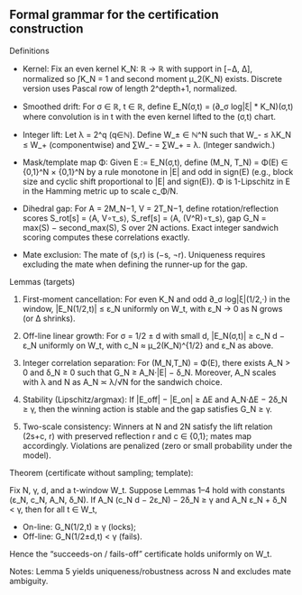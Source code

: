 ## Formal grammar for the certification construction

Definitions

- Kernel: Fix an even kernel K_N: ℝ → ℝ with support in [−Δ, Δ], normalized so ∫K_N = 1 and second moment μ_2(K_N) exists. Discrete version uses Pascal row of length 2^depth+1, normalized.

- Smoothed drift: For σ ∈ ℝ, t ∈ ℝ, define E_N(σ,t) = (∂_σ log|ξ| * K_N)(σ,t) where convolution is in t with the even kernel lifted to the (σ,t) chart.

- Integer lift: Let λ = 2^q (q∈ℕ). Define W_± ∈ ℕ^N such that W_- ≤ λK_N ≤ W_+ (componentwise) and ∑W_- = ∑W_+ = λ. (Integer sandwich.)

- Mask/template map Φ: Given E := E_N(σ,t), define (M_N, T_N) = Φ(E) ∈ {0,1}^N × {0,1}^N by a rule monotone in |E| and odd in sign(E) (e.g., block size and cyclic shift proportional to |E| and sign(E)). Φ is 1-Lipschitz in E in the Hamming metric up to scale c_Φ/N.

- Dihedral gap: For A = 2M_N−1, V = 2T_N−1, define rotation/reflection scores S_rot[s] = ⟨A, V∘τ_s⟩, S_ref[s] = ⟨A, (V^R)∘τ_s⟩, gap G_N = max(S) − second_max(S), S over 2N actions. Exact integer sandwich scoring computes these correlations exactly.

- Mate exclusion: The mate of (s,r) is (−s, ¬r). Uniqueness requires excluding the mate when defining the runner-up for the gap.

Lemmas (targets)

1) First-moment cancellation: For even K_N and odd ∂_σ log|ξ|(1/2,·) in the window, |E_N(1/2,t)| ≤ ε_N uniformly on W_t, with ε_N → 0 as N grows (or Δ shrinks).

2) Off-line linear growth: For σ = 1/2 ± d with small d, |E_N(σ,t)| ≥ c_N d − ε_N uniformly on W_t, with c_N ≈ μ_2(K_N)^{1/2} and ε_N as above.

3) Integer correlation separation: For (M_N,T_N) = Φ(E), there exists A_N > 0 and δ_N ≥ 0 such that G_N ≥ A_N·|E| − δ_N. Moreover, A_N scales with λ and N as A_N ≍ λ/√N for the sandwich choice.

4) Stability (Lipschitz/argmax): If |E_off| − |E_on| ≥ ΔE and A_N·ΔE − 2δ_N ≥ γ, then the winning action is stable and the gap satisfies G_N ≥ γ.

5) Two-scale consistency: Winners at N and 2N satisfy the lift relation (2s+c, r) with preserved reflection r and c ∈ {0,1}; mates map accordingly. Violations are penalized (zero or small probability under the model).

Theorem (certificate without sampling; template):

Fix N, γ, d, and a t-window W_t. Suppose Lemmas 1–4 hold with constants (ε_N, c_N, A_N, δ_N). If A_N (c_N d − 2ε_N) − 2δ_N ≥ γ and A_N ε_N + δ_N < γ, then for all t ∈ W_t,

- On-line: G_N(1/2,t) ≥ γ (locks);
- Off-line: G_N(1/2±d,t) < γ (fails).

Hence the “succeeds-on / fails-off” certificate holds uniformly on W_t.

Notes: Lemma 5 yields uniqueness/robustness across N and excludes mate ambiguity.

